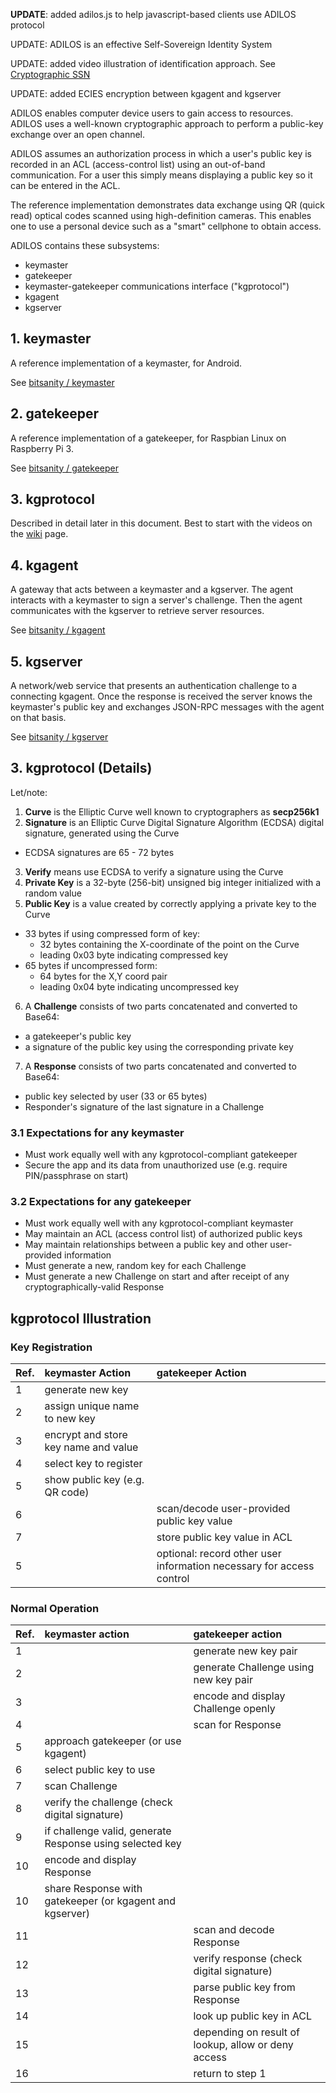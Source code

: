 **UPDATE**: added adilos.js to help javascript-based clients use ADILOS protocol

UPDATE: ADILOS is an effective Self-Sovereign Identity System

UPDATE: added video illustration of identification approach. See [Cryptographic SSN](https://youtu.be/vU9M11hJgXo)

UPDATE: added ECIES encryption between kgagent and kgserver  

ADILOS enables computer device users to gain access to resources. ADILOS uses a well-known cryptographic approach to perform a public-key exchange over an open channel.

ADILOS assumes an authorization process in which a user's public key is recorded in an ACL (access-control list) using an out-of-band communication. For a user this simply means displaying a public key so it can be entered in the ACL.

The reference implementation demonstrates data exchange using QR (quick read) optical codes scanned using high-definition cameras. This enables one to use a personal device such as a "smart" cellphone to obtain access.

ADILOS contains these subsystems:

* keymaster
* gatekeeper
* keymaster-gatekeeper communications interface ("kgprotocol")
* kgagent
* kgserver

## 1. keymaster

A reference implementation of a keymaster, for Android.

See [bitsanity / keymaster](https://github.com/bitsanity/keymaster)

## 2. gatekeeper

A reference implementation of a gatekeeper, for Raspbian Linux on Raspberry Pi 3.

See [bitsanity / gatekeeper](https://github.com/bitsanity/gatekeeper)

## 3. kgprotocol

Described in detail later in this document. Best to start with the videos on the [wiki](https://github.com/bitsanity/ADILOS/wiki) page.

## 4. kgagent

A gateway that acts between a keymaster and a kgserver. The agent interacts with a keymaster to sign a server's challenge. Then the agent communicates with the kgserver to retrieve server resources.

See [bitsanity / kgagent](https://github.com/bitsanity/kgagent)

## 5. kgserver

A network/web service that presents an authentication challenge to a connecting kgagent. Once the response is received the server knows the keymaster's public key and exchanges JSON-RPC messages with the agent on that basis.

See [bitsanity / kgserver](https://github.com/bitsanity/kgserver)

## 3. kgprotocol (Details)

Let/note:

1. **Curve** is the Elliptic Curve well known to cryptographers as __secp256k1__
2. **Signature** is an Elliptic Curve Digital Signature Algorithm (ECDSA) digital signature, generated using the Curve
  * ECDSA signatures are 65 - 72 bytes
3. **Verify** means use ECDSA to verify a signature using the Curve
4. **Private Key** is a 32-byte (256-bit) unsigned big integer initialized with a random value
5. **Public Key** is a value created by correctly applying a private key to the Curve
  * 33 bytes if using compressed form of key:
    * 32 bytes containing the X-coordinate of the point on the Curve
    * leading 0x03 byte indicating compressed key
  * 65 bytes if uncompressed form:
    * 64 bytes for the X,Y coord pair
    * leading 0x04 byte indicating uncompressed key
6. A **Challenge** consists of two parts concatenated and converted to Base64:
  * a gatekeeper's public key
  * a signature of the public key using the corresponding private key
7. A **Response** consists of two parts concatenated and converted to Base64:
  * public key selected by user (33 or 65 bytes)
  * Responder's signature of the last signature in a Challenge

### 3.1 Expectations for any **keymaster**

* Must work equally well with any kgprotocol-compliant gatekeeper
* Secure the app and its data from unauthorized use (e.g. require PIN/passphrase on start)

### 3.2 Expectations for any **gatekeeper**

* Must work equally well with any kgprotocol-compliant keymaster
* May maintain an ACL (access control list) of authorized public keys
* May maintain relationships between a public key and other user-provided information
* Must generate a new, random key for each Challenge
* Must generate a new Challenge on start and after receipt of any cryptographically-valid Response

## kgprotocol Illustration

### Key Registration

| Ref. | keymaster Action | gatekeeper Action |
|:-----|:-----------------|:------------------|
| 1    | generate new key | |
| 2    | assign unique name to new key | |
| 3    | encrypt and store key name and value | |
| 4    | select key to register | |
| 5    | show public key (e.g. QR code) | |
| 6    | | scan/decode user-provided public key value |
| 7    | | store public key value in ACL |
| 5    | | optional: record other user information necessary for access control |

### Normal Operation

| Ref. | keymaster action | gatekeeper action |
|:-----|:-----------------|:------------------|
| 1    | | generate new key pair |
| 2    | | generate Challenge using new key pair |
| 3    | | encode and display Challenge openly |
| 4    | | scan for Response |
| 5    | approach gatekeeper (or use kgagent) | |
| 6    | select public key to use | |
| 7    | scan Challenge | |
| 8    | verify the challenge (check digital signature) | |
| 9    | if challenge valid, generate Response using selected key | |
| 10    | encode and display Response | |
| 10   | share Response with gatekeeper (or kgagent and kgserver) | |
| 11   | | scan and decode Response |
| 12   | | verify response (check digital signature) | |
| 13   | | parse public key from Response |
| 14   | | look up public key in ACL |
| 15   | | depending on result of lookup, allow or deny access |
| 16   | | return to step 1 |


